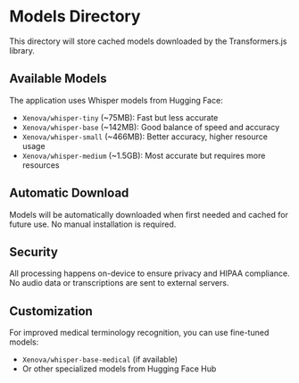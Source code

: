 # Models Directory

This directory will store cached models downloaded by the Transformers.js library.

## Available Models

The application uses Whisper models from Hugging Face:

- `Xenova/whisper-tiny` (~75MB): Fast but less accurate
- `Xenova/whisper-base` (~142MB): Good balance of speed and accuracy
- `Xenova/whisper-small` (~466MB): Better accuracy, higher resource usage
- `Xenova/whisper-medium` (~1.5GB): Most accurate but requires more resources

## Automatic Download

Models will be automatically downloaded when first needed and cached for future use.
No manual installation is required.

## Security

All processing happens on-device to ensure privacy and HIPAA compliance.
No audio data or transcriptions are sent to external servers.

## Customization

For improved medical terminology recognition, you can use fine-tuned models:
- `Xenova/whisper-base-medical` (if available)
- Or other specialized models from Hugging Face Hub
